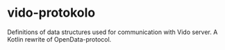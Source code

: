 # vido-protokolo
Definitions of data structures used for communication with Vido server. A Kotlin rewrite of OpenData-protocol.
